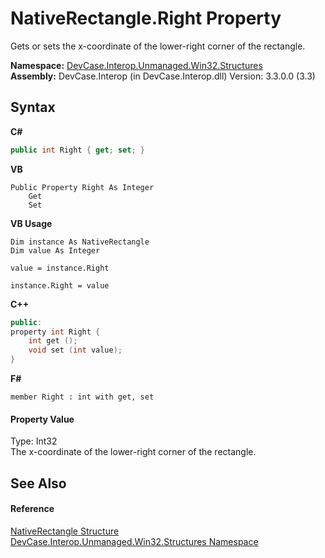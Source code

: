 # NativeRectangle.Right Property 
 

Gets or sets the x-coordinate of the lower-right corner of the rectangle.

**Namespace:**&nbsp;<a href="N_DevCase_Interop_Unmanaged_Win32_Structures">DevCase.Interop.Unmanaged.Win32.Structures</a><br />**Assembly:**&nbsp;DevCase.Interop (in DevCase.Interop.dll) Version: 3.3.0.0 (3.3)

## Syntax

**C#**<br />
``` C#
public int Right { get; set; }
```

**VB**<br />
``` VB
Public Property Right As Integer
	Get
	Set
```

**VB Usage**<br />
``` VB Usage
Dim instance As NativeRectangle
Dim value As Integer

value = instance.Right

instance.Right = value
```

**C++**<br />
``` C++
public:
property int Right {
	int get ();
	void set (int value);
}
```

**F#**<br />
``` F#
member Right : int with get, set

```


#### Property Value
Type: Int32<br />The x-coordinate of the lower-right corner of the rectangle.

## See Also


#### Reference
<a href="T_DevCase_Interop_Unmanaged_Win32_Structures_NativeRectangle">NativeRectangle Structure</a><br /><a href="N_DevCase_Interop_Unmanaged_Win32_Structures">DevCase.Interop.Unmanaged.Win32.Structures Namespace</a><br />